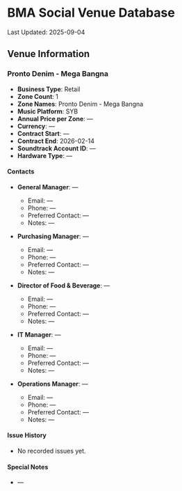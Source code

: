 # BMA Social Venue Database

Last Updated: 2025-09-04

## Venue Information

### Pronto Denim - Mega Bangna
- **Business Type**: Retail
- **Zone Count**: 1
- **Zone Names**: Pronto Denim - Mega Bangna
- **Music Platform**: SYB
- **Annual Price per Zone**: —
- **Currency**: —
- **Contract Start**: —
- **Contract End**: 2026-02-14
- **Soundtrack Account ID**: —
- **Hardware Type**: —

#### Contacts
- **General Manager**: —
  - Email: —
  - Phone: —
  - Preferred Contact: —
  - Notes: —

- **Purchasing Manager**: —
  - Email: —
  - Phone: —
  - Preferred Contact: —
  - Notes: —

- **Director of Food & Beverage**: —
  - Email: —
  - Phone: —
  - Preferred Contact: —
  - Notes: —

- **IT Manager**: —
  - Email: —
  - Phone: —
  - Preferred Contact: —
  - Notes: —

- **Operations Manager**: —
  - Email: —
  - Phone: —
  - Preferred Contact: —
  - Notes: —

#### Issue History
- No recorded issues yet.

#### Special Notes
- —
